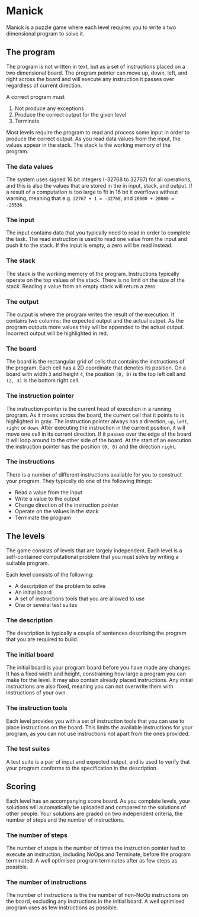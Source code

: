 # Manick

Manick is a puzzle game where each level requires you to write a two dimensional program to solve it. 

## The program
The program is not written in text, but as a set of instructions placed on a two dimensional board. The program pointer can move up, down, left, and right across the board and will execute any instruction it passes over regardless of current direction.

A correct program must
1. Not produce any exceptions
1. Produce the correct output for the given level
1. Terminate

Most levels require the program to read and process some input in order to produce the correct output. As you read data values from the input, the values appear in the stack. The stack is the working memory of the program.

### The data values 
The system uses signed 16 bit integers (-32768 to 32767) for all operations, and this is also the values that are stored in the in input, stack, and output. If a result of a computation is too large to fit in 16 bit it overflows without warning, meaning that e.g. `32767 + 1 = -32768`, and `20000 + 20000 = -25536`.

### The input
The input contains data that you typically need to read in order to complete the task. The read instruction is used to read one value from the input and push it to the stack. If the input is empty, a zero will be read instead. 

### The stack
The stack is the working memory of the program. Instructions typically operate on the top values of the stack. There is no limit on the size of the stack. Reading a value from an empty stack will return a zero.

### The output
The output is where the program writes the result of the execution. It contains two columns: the expected output and the actual output. As the program outputs more values they will be appended to the actual output. Incorrect output will be highlighted in red.

### The board
The board is the rectangular grid of cells that contains the instructions of the program. Each cell has a 2D coordinate that denotes its position. On a board with width `3` and height `4`, the position `(0, 0)` is the top left cell and `(2, 3)` is the bottom right cell. 

### The instruction pointer
The instruction pointer is the current head of execution in a running program. As it moves across the board, the current cell that it points to is highlighted in gray. The instruction pointer always has a direction, `up`, `left`, `right` or `down`. After executing the instruction in the current position, it will move one cell in its current direction. If it passes over the edge of the board it will loop around to the other side of the board. At the start of an execution the instruction pointer has the position `(0, 0)` and the direction `right`.

### The instructions
There is a number of different instructions available for you to construct your program. They typically do one of the following things:
- Read a value from the input
- Write a value to the output
- Change direction of the instruction pointer
- Operate on the values in the stack
- Terminate the program

## The levels
The game consists of levels that are largely independent. Each level is a self-contained computational problem that you must solve by writing a suitable program.

Each level consists of the following:

- A description of the problem to solve
- An initial board
- A set of instructions tools that you are allowed to use
- One or several test suites

### The description
The description is typically a couple of sentences describing the program that you are required to build.

### The initial board
The initial board is your program board before you have made any changes. It has a fixed width and height, constraining how large a program you can make for the level. It may also contain already placed instructions. Any initial instructions are also fixed, meaning you can not overwrite them with instructions of your own. 
 
### The instruction tools
Each level provides you with a set of instruction tools that you can use to place instructions on the board. This limits the available instructions for your program, as you can not use instructions not apart from the ones provided.

### The test suites
A test suite is a pair of input and expected output, and is used to verify that your program conforms to the specification in the description.

## Scoring
Each level has an accompanying score board. As you complete levels, your solutions will automatically be uploaded and compared to the solutions of other people. Your solutions are graded on two independent criteria, the number of steps and the number of instructions.

### The number of steps
The number of steps is the number of times the instruction pointer had to execute an instruction, including NoOps and Terminate, before the program terminated. A well optimised program terminates after as few steps as possible.

### The number of instructions 
The number of instructions is the the number of non-NoOp instructions on the board, excluding any instructions in the initial board. A well optimised program uses as few instructions as possible.
